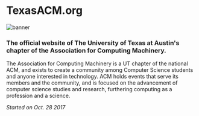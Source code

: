 # TexasACM.org

![banner](https://www.texasacm.org/images/slideshow/banner.jpg)

### The official website of The University of Texas at Austin's chapter of the Association for Computing Machinery. 

The Association for Computing Machinery is a UT chapter of the national ACM, and exists to create a community among Computer Science students and anyone interested in technology. ACM holds events that serve its members and the community, and is focused on the advancement of computer science studies and research, furthering computing as a profession and a science.

_Started on Oct. 28 2017_
